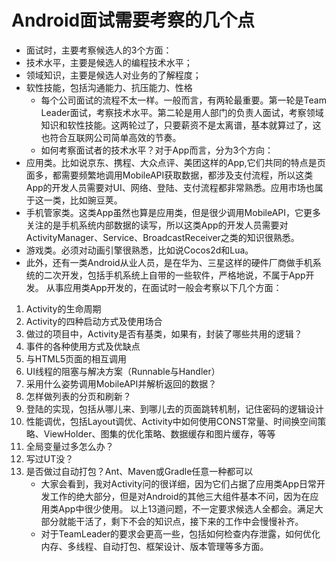 # Android面试需要考察的几个点

- 面试时，主要考察候选人的3个方面：
- 技术水平，主要是候选人的编程技术水平；
- 领域知识，主要是候选人对业务的了解程度；
- 软性技能，包括沟通能力、抗压能力、性格
	- 每个公司面试的流程不太一样。一般而言，有两轮最重要。第一轮是Team Leader面试，考察技术水平。第二轮是用人部门的负责人面试，考察领域知识和软性技能。这两轮过了，只要薪资不是太离谱，基本就算过了，这也符合互联网公司简单高效的节奏。
	- 如何考察面试者的技术水平？对于App而言，分为3个方向：
- 应用类。比如说京东、携程、大众点评、美团这样的App,它们共同的特点是页面多，都需要频繁地调用MobileAPI获取数据，都涉及支付流程，所以这类App的开发人员需要对UI、网络、登陆、支付流程都非常熟悉。应用市场也属于这一类，比如豌豆荚。
- 手机管家类。这类App虽然也算是应用类，但是很少调用MobileAPI，它更多关注的是手机系统内部数据的读写，所以这类App的开发人员需要对ActivityManager、Service、BroadcastReceiver之类的知识很熟悉。
- 游戏类。必须对动画引擎很熟悉，比如说Cocos2d和Lua。
- 此外，还有一类Android从业人员，是在华为、三星这样的硬件厂商做手机系统的二次开发，包括手机系统上自带的一些软件，严格地说，不属于App开发。
	从事应用类App开发的，在面试时一般会考察以下几个方面：

1. Activity的生命周期
2. Activity的四种启动方式及使用场合
3. 做过的项目中，Activity是否有基类，如果有，封装了哪些共用的逻辑？
4. 事件的各种使用方式及优缺点
5. 与HTML5页面的相互调用
6. UI线程的阻塞与解决方案（Runnable与Handler）
7. 采用什么姿势调用MobileAPI并解析返回的数据？
8. 怎样做列表的分页和刷新？
9. 登陆的实现，包括从哪儿来、到哪儿去的页面跳转机制，记住密码的逻辑设计
10. 性能调优，包括Layout调优、Activity中如何使用CONST常量、时间换空间策略、ViewHolder、图集的优化策略、数据缓存和图片缓存，等等
11. 全局变量过多怎么办？
12. 写过UT没？
13. 是否做过自动打包？Ant、Maven或Gradle任意一种都可以
	- 大家会看到，我对Activity问的很详细，因为它们占据了应用类App日常开发工作的绝大部分，但是对Android的其他三大组件基本不问，因为在应用类App中很少使用。
	以上13道问题，不一定要求候选人全都会。满足大部分就能干活了，剩下不会的知识点，接下来的工作中会慢慢补齐。
	- 对于TeamLeader的要求会更高一些，包括如何检查内存泄露，如何优化内存、多线程、自动打包、框架设计、版本管理等多方面。
